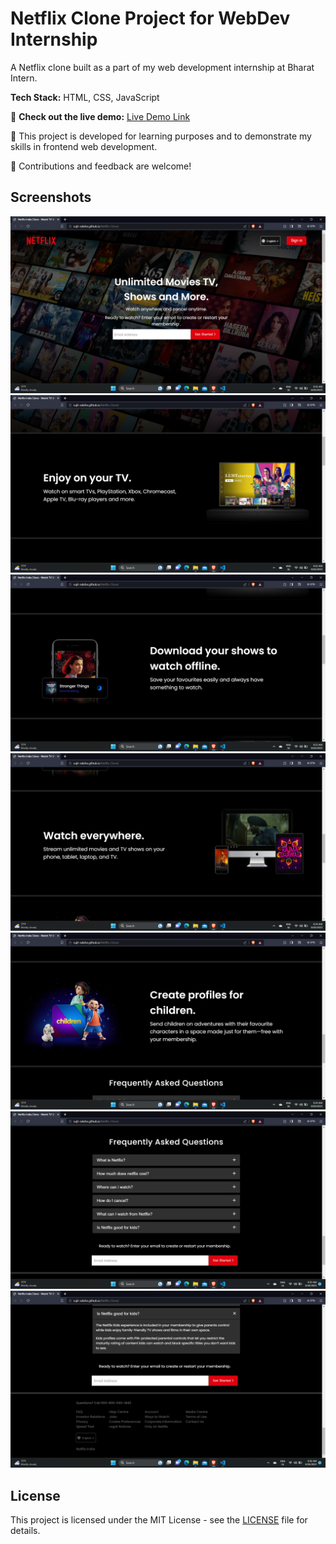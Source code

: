 # Netflix Clone Project for WebDev Internship

A Netflix clone built as a part of my web development internship at Bharat Intern. 

**Tech Stack:** HTML, CSS, JavaScript

🚀 **Check out the live demo:** [Live Demo Link](https://sujit-rakshe.github.io/Netflix-Clone/)

📝 This project is developed for learning purposes and to demonstrate my skills in frontend web development.

🔧 Contributions and feedback are welcome!

## Screenshots

![Homepage](Screenshots/Screenshot1.png)
![Feature1](Screenshots/Screenshot2.png)
![Feature2](Screenshots/Screenshot3.png)
![Feature3](Screenshots/Screenshot4.png)
![Feature4](Screenshots/Screenshot5.png)
![FAQ](Screenshots/Screenshot6.png)
![Footer](Screenshots/Screenshot7.png)


## License

This project is licensed under the MIT License - see the [LICENSE](LICENSE) file for details.
